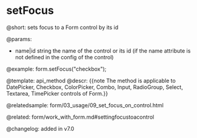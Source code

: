 setFocus
=============

@short: sets focus to a Form control by its id


@params:
- name|id	string  the name of the control or its id (if the name attribute is not defined in the config of the control)




@example:
form.setFocus("checkbox");


@template: api_method
@descr:
{{note The method is applicable to DatePicker, Checkbox, ColorPicker, Combo, Input, RadioGroup, Select, Textarea, TimePicker controls of Form.}}

@relatedsample: form/03_usage/09_set_focus_on_control.html

@related: form/work_with_form.md#settingfocustoacontrol

@changelog:
added in v7.0

